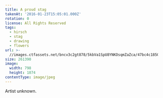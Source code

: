 ```yaml
---
title: A proud stag
takenAt: '2016-01-23T15:05:01.000Z'
rotation: 0
license: All Rights Reserved
tags:
  - hirsch
  - stag
  - drawing
  - flowers
url: >-
  //images.ctfassets.net/bncv3c2gt878/5kbVa1SpU8YNKOsqmZaZca/47bc4c1850db03e7203b421c6dc6b29f/a-proud-stag_24452049152_o
size: 261390
image:
  width: 798
  height: 1074
contentType: image/jpeg
---
```


Artist unknown.